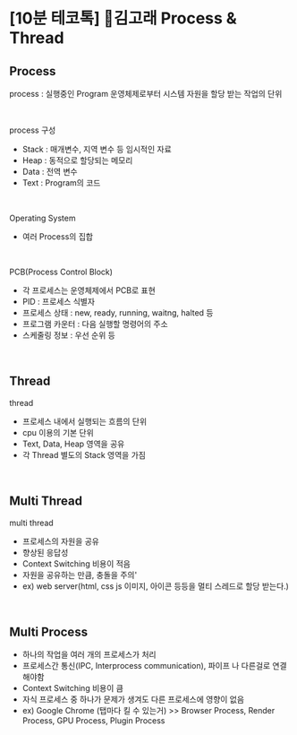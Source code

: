 # [10분 테코톡] 🐳김고래 Process & Thread

## Process

process : 실행중인 Program 운영체제로부터 시스템 자원을 할당 받는 작업의 단위

<br>

process 구성

- Stack : 매개변수, 지역 변수 등 임시적인 자료
- Heap : 동적으로 할당되는 메모리
- Data : 전역 변수
- Text : Program의 코드

<br>

Operating System

- 여러 Process의 집합

<br>

PCB(Process Control Block)

- 각 프로세스는 운영체제에서 PCB로 표현
- PID : 프로세스 식별자
- 프로세스 상태 : new, ready, running, waitng, halted 등
- 프로그램 카운터 : 다음 실행할 명령어의 주소
- 스케줄링 정보 : 우선 순위 등

<br>

## Thread

thread

- 프로세스 내에서 실행되는 흐름의 단위
- cpu 이용의 기본 단위
- Text, Data, Heap 영역을 공유
- 각 Thread 별도의 Stack 영역을 가짐

<br>

## Multi Thread

multi thread

- 프로세스의 자원을 공유
- 향상된 응답성
- Context Switching 비용이 적음
- 자원을 공유하는 만큼, 충돌을 주의'
- ex) web server(html, css js 이미지, 아이콘 등등을 멀티 스레드로 할당 받는다.)

<br>

## Multi Process

- 하나의 작업을 여러 개의 프로세스가 처리
- 프로세스간 통신(IPC, Interprocess communication), 파이프 나 다른걸로 연결 해야함
- Context Switching 비용이 큼
- 자식 프로세스 중 하나가 문제가 생겨도 다른 프로세스에 영향이 없음
- ex) Google Chrome (탭마다 킬 수 있는거) >> Browser Process, Render Process, GPU Process, Plugin Process
